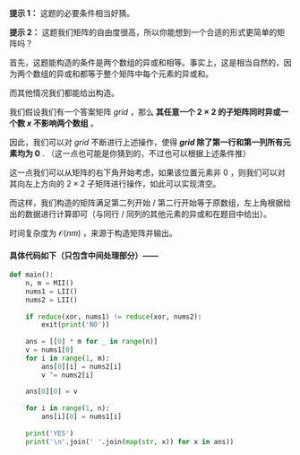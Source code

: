 **提示 1：** 这题的必要条件相当好猜。

**提示 2：** 这题我们矩阵的自由度很高，所以你能想到一个合适的形式更简单的矩阵吗？

首先，这题能构造的条件是两个数组的异或和相等。事实上，这是相当自然的，因为两个数组的异或和都等于整个矩阵中每个元素的异或和。

而其他情况我们都能给出构造。

我们假设我们有一个答案矩阵 $grid$ ，那么 **其任意一个 $2\times 2$ 的子矩阵同时异或一个数 $x$ 不影响两个数组** 。

因此，我们可以对 $grid$ 不断进行上述操作，使得 **$grid$ 除了第一行和第一列所有元素均为 $0$** . （这一点也可能是你猜到的，不过也可以根据上述条件推）

这一点我们可以从矩阵的右下角开始考虑，如果该位置元素非 $0$ ，则我们可以对其向左上方向的 $2\times 2$ 子矩阵进行操作，如此可以实现清空。

而这样，我们构造的矩阵满足第二列开始 / 第二行开始等于原数组，左上角根据给出的数据进行计算即可（与同行 / 同列的其他元素的异或和在题目中给出）。

时间复杂度为 $\mathcal{O}(nm)$ ，来源于构造矩阵并输出。

#### 具体代码如下（只包含中间处理部分）——

```Python []
def main():
    n, m = MII()
    nums1 = LII()
    nums2 = LII()
    
    if reduce(xor, nums1) != reduce(xor, nums2):
        exit(print('NO'))
    
    ans = [[0] * m for _ in range(n)]
    v = nums1[0]
    for i in range(1, m):
        ans[0][i] = nums2[i]
        v ^= nums2[i]
    
    ans[0][0] = v
    
    for i in range(1, n):
        ans[i][0] = nums1[i]
    
    print('YES')
    print('\n'.join(' '.join(map(str, x)) for x in ans))
```
